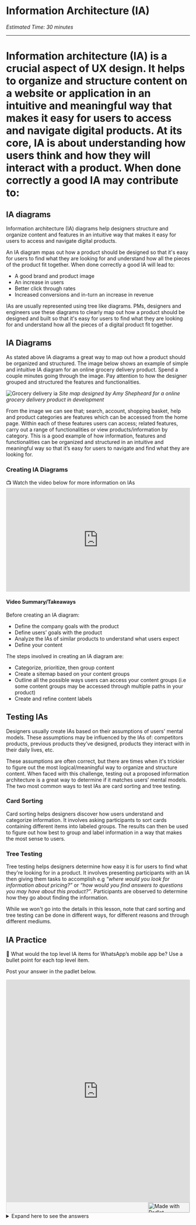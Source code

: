 # Information Architecture (IA)
*Estimated Time: 30 minutes*

---


Information architecture (IA) is a crucial aspect of UX design. It helps to organize and structure content on a website or application in an intuitive and meaningful way that makes it easy for users to access and navigate digital products. At its core, IA is about understanding how users think and how they will interact with a product. When done correctly a good IA may contribute to:
=======

## IA diagrams
Information architecture (IA) diagrams help designers structure and organize content and features in an intuitive way that makes it easy for users to access and navigate digital products. 

An IA diagram mpas out how a product should be designed so that it's easy for users to find what they are looking for and understand how all the pieces of the product fit together. When done correctly a good IA will lead to:

- A good brand and product image 
- An increase in users 
- Better click through rates 
- Increased conversions and in-turn an increase in revenue

IAs are usually represented using tree like diagrams. PMs, designers and engineers use these diagrams to clearly map out how a product should be designed and built so that it's easy for users to find what they are looking for and understand how all the pieces of a digital product fit together.


## IA Diagrams

As stated above IA diagrams a great way to map out how a product should be organized and structured. The image below shows an example of simple and intuitive IA diagram for an online grocery delivery product. Spend a couple minutes going through the image. Pay attention to how the designer grouped and structured the features and functionalities.


![Grocery delivery ia](https://user-images.githubusercontent.com/28001435/219878400-424414ff-ffd7-44c7-9751-3783f2d6efa8.png) *Site map designed by Amy Shepheard for a online grocery delivery product in development* 

From the image we can see that; search, account, shopping basket, help and product categories are features which can be accessed from the home page. Within each of these features users can access; related features, carry out a range of functionalities or view products/information by category. This is a good example of how information, features and functionalities can be organized and structured in an intuitive and meaningful way so that it’s easy for users to navigate and find what they are looking for.


### Creating IA Diagrams

<aside>
📺 Watch the video below for more information on IAs 
</aside>

<div style="position: relative; padding-bottom: 56.25%; height: 0;"><iframe width="560" height="315" src="https://www.youtube.com/embed/Ij4WquJaRTc" title="YouTube video player" frameborder="0" allow="accelerometer; autoplay; clipboard-write; encrypted-media; gyroscope; picture-in-picture; web-share" allowfullscreen style="position: absolute; top: 0; left: 0; width: 100%; height: 100%;"></iframe>
</div>


#### Video Summary/Takeaways

Before creating an IA diagram:
  - Define the company goals with the product
  - Define users’ goals with the product 
  - Analyze the IAs of similar products to understand what users expect
  - Define your content 

The steps involved in creating an IA diagram are:
  - Categorize, prioritize, then group content
  - Create a sitemap based on your content groups
  - Outline all the possible ways users can access your content groups (i.e some content groups may be accessed through multiple paths in your product)
  - Create and refine content labels


## Testing IAs

Designers usually create IAs based on their assumptions of users' mental models. These assumptions may be influenced by the IAs of: competitors products, previous products they’ve designed, products they interact with in their daily lives, etc. 

These assumptions are often correct, but there are times when it's trickier to figure out the most logical/meaningful way to organize and structure content. When faced with this challenge, testing out a proposed information architecture is a great way to determine if it  matches users’ mental models. The two most common ways to test IAs are card sorting and tree testing. 


### Card Sorting

Card sorting helps designers discover how users understand and categorize information. It involves asking participants to sort cards containing different items into labeled groups. The results can then be used to figure out how best to group and label information in a way that makes the most sense to users. 



### Tree Testing

Tree testing helps designers determine how easy it is for users to find what they're looking for in a product. It involves presenting participants with an IA then giving them tasks to accomplish e.g _“where would you look for information about pricing?”_ or _“how would you find answers to questions you may have about this product?”_. Participants are observed to determine how they go about finding the information.


While we won't go into the details in this lesson, note that card sorting and tree testing can be done in different ways, for different reasons and through different mediums.

## IA Practice 

<aside>
💬 What would the top level IA items for WhatsApp’s mobile app be? Use a bullet point for each top level item. 
</aside>

Post your answer in the padlet below. 


<div class="padlet-embed" style="border:1px solid rgba(0,0,0,0.1);border-radius:2px;box-sizing:border-box;overflow:hidden;position:relative;width:100%;background:#F4F4F4"><p style="padding:0;margin:0"><iframe src="https://padlet.com/embed/ogtfwh2sri7aovdn" frameborder="0" allow="camera;microphone;geolocation" style="width:100%;height:608px;display:block;padding:0;margin:0"></iframe></p><div style="display:flex;align-items:center;justify-content:end;margin:0;height:28px"><a href="https://padlet.com?ref=embed" style="display:block;flex-grow:0;margin:0;border:none;padding:0;text-decoration:none" target="_blank"><div style="display:flex;align-items:center;"><img src="https://padlet.net/embeds/made_with_padlet_2022.png" width="114" height="28" style="padding:0;margin:0;background:0 0;border:none;box-shadow:none" alt="Made with Padlet"></div></a></div></div>


<details>
<summary>Expand here to see the answers</summary>
  
  - Status
  - Calls
  - Communities
  - Chats
  - Settings
</details>

